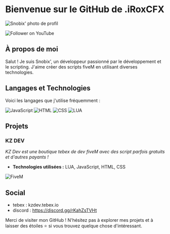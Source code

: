 # Bienvenue sur le GitHub de .iRoxCFX

![Snobix' photo de profil ]([https://i.ibb.co/dmMhf9B/yzb3oway5iv81.png](https://media.discordapp.net/attachments/1238212794042683478/1276155124108099664/Design_sans_titre_22.png?ex=66c87f93&is=66c72e13&hm=df4c288fe111240c4ffdeed33dbc741d0c5ef93db8a65e60eeb973f9f6ffe141&=&format=webp&quality=lossless&width=1440&height=480))

![Follower on YouTube](https://img.shields.io/youtube/channel/subscribers/UC-g6RYebCBAJ_q6YDfcL87Q?style=social)



## À propos de moi
Salut ! Je suis Snobix', un développeur passionné par le développement et le scripting. J'aime créer des scripts fiveM en utilisant diverses technologies.

## Langages et Technologies
Voici les langages que j'utilise fréquemment :

![JavaScript](https://img.shields.io/badge/JavaScript-F7DF1E?style=for-the-badge&logo=javascript&logoColor=black)
![HTML](https://img.shields.io/badge/HTML-E34F26?style=for-the-badge&logo=html5&logoColor=white)
![CSS](https://img.shields.io/badge/CSS-1572B6?style=for-the-badge&logo=css3&logoColor=white)
![LUA](https://img.shields.io/badge/LUA-2C2D72?style=for-the-badge&logo=lua&logoColor=white)

## Projets

### KZ DEV
_KZ Dev est une boutique tebex de dev fiveM avec des script parfois gratuits et d'autres payants !_
- **Technologies utilisées :** LUA, JavaScript, HTML, CSS

![FiveM](https://img.shields.io/badge/%7C%20FiveM-pink?style=for-the-badge&logo=fiveM&logoColor=black)

## Social

- tebex : kzdev.tebex.io
- discord : https://discord.gg/rKahZsTVHt


Merci de visiter mon GitHub ! N'hésitez pas à explorer mes projets et à laisser des étoiles ⭐️ si vous trouvez quelque chose d'intéressant.
